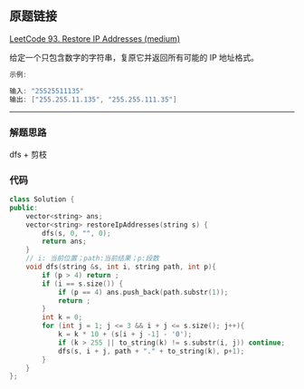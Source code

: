 ## 原题链接

[LeetCode 93. Restore IP Addresses (medium)](https://leetcode-cn.com/problems/restore-ip-addresses/)

给定一个只包含数字的字符串，复原它并返回所有可能的 IP 地址格式。

```cpp
示例:

输入: "25525511135"
输出: ["255.255.11.135", "255.255.111.35"]
```

---

### 解题思路

dfs + 剪枝

### 代码

```cpp
class Solution {
public:
    vector<string> ans;
    vector<string> restoreIpAddresses(string s) {
        dfs(s, 0, "", 0);
        return ans;
    }
    // i: 当前位置；path:当前结果；p:段数
    void dfs(string &s, int i, string path, int p){
        if (p > 4) return ;
        if (i == s.size()) {
            if (p == 4) ans.push_back(path.substr(1));
            return ;
        }
        int k = 0;
        for (int j = 1; j <= 3 && i + j <= s.size(); j++){
            k = k * 10 + (s[i + j -1] - '0');
            if (k > 255 || to_string(k) != s.substr(i, j)) continue;
            dfs(s, i + j, path + "." + to_string(k), p+1);
        }
    }
};
```
